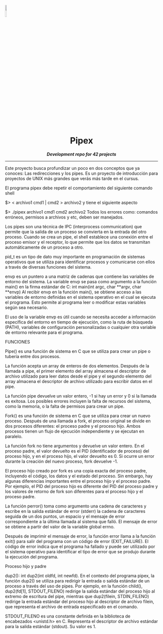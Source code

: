 <img src="https://raw.githubusercontent.com/JaeSeoKim/badge42/main/public/badge42_logo.svg" width ="10%"/>
<h1 align="center">
	Pipex
</h1>

<p align="center">
	<b><i>Development repo for 42 projects</i></b><br>

---
Este proyecto busca profundizar un poco en dos conceptos que ya conoces: Las redirecciones y los pipes. 
Es un proyecto de introducción para proyectos de UNIX más grandes que verás más tarde en el cursus.

El programa pipex debe repetir el comportamiento del siguiente comando shell

$> < archivo1 cmd1 | cmd2 > archivo2
y tiene el siguiente aspecto

$> ./pipex archivo1 cmd1 cmd2 archivo2
Todos los errores como: comandos erróneos, permisos a archivos y etc, deben ser manejados.

Los pipes son una técnica de IPC (interprocess communication) que permite que la salida de un proceso 
se convierta en la entrada del otro proceso.
Cuando se crea un pipe, el shell establece una conexión entre el proceso emisor y el receptor, 
lo que permite que los datos se transmitan automáticamente de un proceso a otro.

pid_t es un tipo de dato muy importante en programación de sistemas operativos que se utiliza para identificar procesos y comunicarse con ellos a través de diversas funciones del sistema.

envp es un puntero a una matriz de cadenas que contiene las variables de entorno del sistema.
La variable envp se pasa como argumento a la función main() en la firma estándar de C: int main(int argc, char **argv, char **envp)
Al recibir envp en la función main(), se obtiene acceso a las variables de entorno definidas en el sistema operativo en el cual se ejecuta el programa. Esto permite al programa leer o modificar estas variables según sea necesario.

El uso de la variable envp es útil cuando se necesita acceder a información específica del entorno en tiempo de ejecución, como la ruta de búsqueda (PATH), variables de configuración personalizadas o cualquier otra variable de entorno relevante para el programa.


FUNCIONES

Pipe() es una función de sistema en C que se utiliza para crear un pipe o tubería entre dos procesos. 

La función acepta un array de enteros de dos elementos. Después de la llamada a pipe, el primer elemento del array almacena el descriptor de archivo utilizado para leer datos desde el pipe y el segundo elemento del array almacena el descriptor de archivo utilizado para escribir datos en el pipe.

La función pipe devuelve un valor entero, -1 si hay un error y 0 si la llamada es exitosa. Los posibles errores incluyen la falta de recursos del sistema, como la memoria, o la falta de permisos para crear un pipe.

Fork() es una función de sistema en C que se utiliza para crear un nuevo proceso. Después de una llamada a fork, el proceso original se divide en dos procesos diferentes: el proceso padre y el proceso hijo. Ambos procesos tienen un flujo de ejecución independiente y se ejecutan en paralelo.

La función fork no tiene argumentos y devuelve un valor entero. En el proceso padre, el valor devuelto es el PID (identificador de proceso) del proceso hijo, y en el proceso hijo, el valor devuelto es 0. Si ocurre un error durante la creación del nuevo proceso, fork devuelve -1.

El proceso hijo creado por fork es una copia exacta del proceso padre, incluyendo el código, los datos y el estado del proceso. Sin embargo, hay algunas diferencias importantes entre el proceso hijo y el proceso padre. Por ejemplo, el PID del proceso hijo es diferente del PID del proceso padre y los valores de retorno de fork son diferentes para el proceso hijo y el proceso padre.

La función perror() toma como argumento una cadena de caracteres y escribe en la salida estándar de error (stderr) la cadena de caracteres seguida de un dos puntos, un espacio y el mensaje de error correspondiente a la última llamada al sistema que falló. El mensaje de error se obtiene a partir del valor de la variable global errno.

Después de imprimir el mensaje de error, la función error llama a la función exit() para salir del programa con un código de error (EXIT_FAILURE). El código de error indica que el programa ha fallado y puede ser utilizado por el sistema operativo para identificar el tipo de error que se produjo durante la ejecución del programa.

Proceso hijo y padre

dup2(): int dup2(int oldfd, int newfd). En el contexto del programa pipex, la función dup2() se utiliza para redirigir la entrada o salida estándar de un proceso a través del uso de pipes. Por ejemplo, en la función child(), dup2(fd[1], STDOUT_FILENO) redirige la salida estándar del proceso hijo al extremo de escritura del pipe, mientras que dup2(filein, STDIN_FILENO) redirige la entrada estándar del proceso hijo al descriptor de archivo filein, que representa el archivo de entrada especificado en el comando.

STDOUT_FILENO es una constante definida en la biblioteca de encabezados <unistd.h> en C. Representa el descriptor de archivo estándar para la salida estándar (stdout). Su valor es 1.
